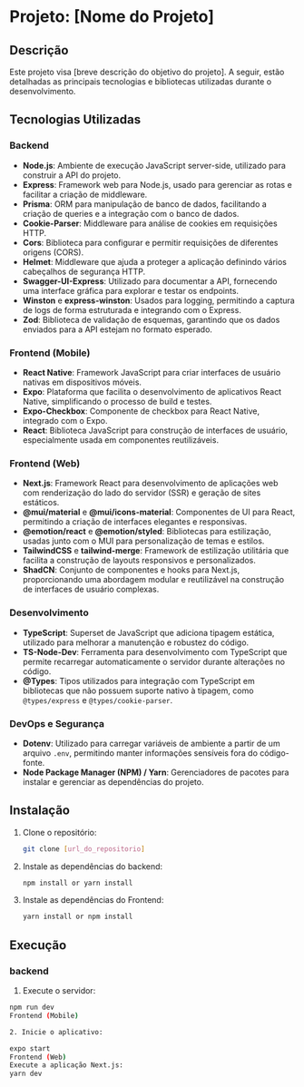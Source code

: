 # Projeto: [Nome do Projeto]

## Descrição
Este projeto visa [breve descrição do objetivo do projeto]. A seguir, estão detalhadas as principais tecnologias e bibliotecas utilizadas durante o desenvolvimento.

## Tecnologias Utilizadas

### Backend
- **Node.js**: Ambiente de execução JavaScript server-side, utilizado para construir a API do projeto.
- **Express**: Framework web para Node.js, usado para gerenciar as rotas e facilitar a criação de middleware.
- **Prisma**: ORM para manipulação de banco de dados, facilitando a criação de queries e a integração com o banco de dados.
- **Cookie-Parser**: Middleware para análise de cookies em requisições HTTP.
- **Cors**: Biblioteca para configurar e permitir requisições de diferentes origens (CORS).
- **Helmet**: Middleware que ajuda a proteger a aplicação definindo vários cabeçalhos de segurança HTTP.
- **Swagger-UI-Express**: Utilizado para documentar a API, fornecendo uma interface gráfica para explorar e testar os endpoints.
- **Winston** e **express-winston**: Usados para logging, permitindo a captura de logs de forma estruturada e integrando com o Express.
- **Zod**: Biblioteca de validação de esquemas, garantindo que os dados enviados para a API estejam no formato esperado.

### Frontend (Mobile)
- **React Native**: Framework JavaScript para criar interfaces de usuário nativas em dispositivos móveis.
- **Expo**: Plataforma que facilita o desenvolvimento de aplicativos React Native, simplificando o processo de build e testes.
- **Expo-Checkbox**: Componente de checkbox para React Native, integrado com o Expo.
- **React**: Biblioteca JavaScript para construção de interfaces de usuário, especialmente usada em componentes reutilizáveis.

### Frontend (Web)
- **Next.js**: Framework React para desenvolvimento de aplicações web com renderização do lado do servidor (SSR) e geração de sites estáticos.
- **@mui/material** e **@mui/icons-material**: Componentes de UI para React, permitindo a criação de interfaces elegantes e responsivas.
- **@emotion/react** e **@emotion/styled**: Bibliotecas para estilização, usadas junto com o MUI para personalização de temas e estilos.
- **TailwindCSS** e **tailwind-merge**: Framework de estilização utilitária que facilita a construção de layouts responsivos e personalizados.
- **ShadCN**: Conjunto de componentes e hooks para Next.js, proporcionando uma abordagem modular e reutilizável na construção de interfaces de usuário complexas.

### Desenvolvimento
- **TypeScript**: Superset de JavaScript que adiciona tipagem estática, utilizado para melhorar a manutenção e robustez do código.
- **TS-Node-Dev**: Ferramenta para desenvolvimento com TypeScript que permite recarregar automaticamente o servidor durante alterações no código.
- **@Types**: Tipos utilizados para integração com TypeScript em bibliotecas que não possuem suporte nativo à tipagem, como `@types/express` e `@types/cookie-parser`.

### DevOps e Segurança
- **Dotenv**: Utilizado para carregar variáveis de ambiente a partir de um arquivo `.env`, permitindo manter informações sensíveis fora do código-fonte.
- **Node Package Manager (NPM) / Yarn**: Gerenciadores de pacotes para instalar e gerenciar as dependências do projeto.

## Instalação
1. Clone o repositório:
   ```bash
   git clone [url_do_repositorio]
2. Instale as dependências do backend:
   ```bash
   npm install or yarn install
3. Instale as dependências do Frontend:
    ```bash
    yarn install or npm install


## Execução
### backend
1. Execute o servidor:

```bash
npm run dev
Frontend (Mobile)

2. Inicie o aplicativo:

expo start
Frontend (Web)
Execute a aplicação Next.js:
yarn dev

